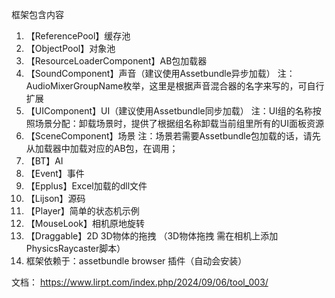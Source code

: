 框架包含内容
1. 【ReferencePool】缓存池           
2. 【ObjectPool】对象池
3. 【ResourceLoaderComponent】AB包加载器
4. 【SoundComponent】声音（建议使用Assetbundle异步加载）
     注：AudioMixerGroupName枚举，这里是根据声音混合器的名字来写的，可自行扩展
5. 【UIComponent】UI（建议使用Assetbundle同步加载）
     注：UI组的名称按照场景分配：卸载场景时，提供了根据组名称卸载当前组里所有的UI面板资源
6. 【SceneComponent】场景 注：场景若需要Assetbundle包加载的话，请先从加载器中加载对应的AB包，在调用；
7. 【BT】AI
8. 【Event】事件
9. 【Epplus】Excel加载的dll文件
10. 【Lijson】源码
11. 【Player】简单的状态机示例
12. 【MouseLook】相机原地旋转
13. 【Draggable】2D 3D物体的拖拽 （3D物体拖拽 需在相机上添加PhysicsRaycaster脚本）
14. 框架依赖于：assetbundle browser 插件（自动会安装）

文档：
https://www.lirpt.com/index.php/2024/09/06/tool_003/
